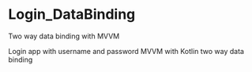 # Login_DataBinding
Two way data binding with MVVM


Login app with username and password
MVVM with Kotlin two way data binding

